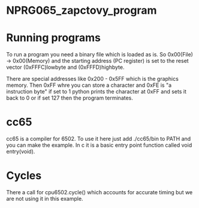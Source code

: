 # NPRG065_zapctovy_program

# Running programs

To run a program you need a binary file which is loaded as is. So 0x00(File) -> 0x00(Memory) and the starting address (PC register) is set to the reset vector (0xFFFC)lowbyte and (0xFFFD)highbyte.

There are special addresses like 0x200 - 0x5FF which is the graphics memory.
Then 0xFF whre you can store a character and 0xFE is "a instruction byte" if set to 1 python prints the character at 0xFF and sets it back to 0 or if set 127 then the program terminates.

# cc65

cc65 is a compiler for 6502. To use it here just add ./cc65/bin to PATH and you can make the example.
In c it is a basic entry point function called void entry(void).

# Cycles

There a call for cpu6502.cycle() which accounts for accurate timing but we are not using it in this example.